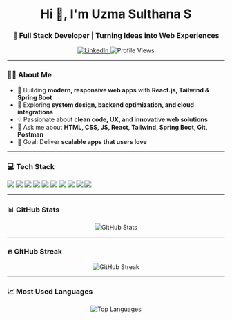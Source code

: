 <h1 align="center">Hi 👋, I'm Uzma Sulthana S</h1>
<h3 align="center">🚀 Full Stack Developer | Turning Ideas into Web Experiences</h3>

<p align="center">
  <a href="https://www.linkedin.com/in/uzma-sulthana-s" target="_blank">
    <img src="https://img.shields.io/badge/LinkedIn-Connect-blue?style=flat&logo=linkedin" alt="LinkedIn" />
  </a>
  <img src="https://komarev.com/ghpvc/?username=uzma-sulthana-s&label=Profile%20views&color=0e75b6&style=flat" alt="Profile Views" />
</p>

---

### 👩‍💻 About Me
- 🔭 Building **modern, responsive web apps** with **React.js, Tailwind & Spring Boot**  
- 🌱 Exploring **system design, backend optimization, and cloud integrations**  
- 💡 Passionate about **clean code, UX, and innovative web solutions**  
- 💬 Ask me about **HTML, CSS, JS, React, Tailwind, Spring Boot, Git, Postman**  
- 🎯 Goal: Deliver **scalable apps that users love**

---

### 💻 Tech Stack
<p align="left">
  <img src="https://img.shields.io/badge/HTML5-E34F26?style=flat&logo=html5&logoColor=white" />
  <img src="https://img.shields.io/badge/CSS3-1572B6?style=flat&logo=css3&logoColor=white" />
  <img src="https://img.shields.io/badge/JavaScript-F7DF1E?style=flat&logo=javascript&logoColor=black" />
  <img src="https://img.shields.io/badge/ReactJS-61DAFB?style=flat&logo=react&logoColor=black" />
  <img src="https://img.shields.io/badge/TailwindCSS-06B6D4?style=flat&logo=tailwind-css&logoColor=white" />
  <img src="https://img.shields.io/badge/Spring%20Boot-6DB33F?style=flat&logo=spring&logoColor=white" />
  <img src="https://img.shields.io/badge/Git-F05032?style=flat&logo=git&logoColor=white" />
  <img src="https://img.shields.io/badge/GitHub-181717?style=flat&logo=github&logoColor=white" />
  <img src="https://img.shields.io/badge/Eclipse-2C2255?style=flat&logo=eclipseide&logoColor=white" />
  <img src="https://img.shields.io/badge/Postman-FF6C37?style=flat&logo=postman&logoColor=white" />
</p>

---

### 📊 GitHub Stats
<p align="center">
  <img src="https://github-readme-stats.vercel.app/api?username=UzmaSulthana27&show_icons=true&theme=radical" alt="GitHub Stats" />
</p>

---

### 🔥 GitHub Streak
<p align="center">
  <img src="https://github-readme-streak-stats.herokuapp.com/?user=UzmaSulthana27&theme=radical" alt="GitHub Streak" />
</p>

---

### 📈 Most Used Languages
<p align="center">
  <img src="https://github-readme-stats.vercel.app/api/top-langs/?username=UzmaSulthana27&layout=compact&theme=radical" alt="Top Languages" />
</p>
